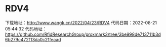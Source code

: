 # RDV4
下载地址：http://www.wangk.cn/2022/04/23/RDV4
代码日期：2022-08-21 05:44:32
代码地址：https://github.com/RfidResearchGroup/proxmark3/tree/3be998de713711b3d6b279c472113da0c21feaad
